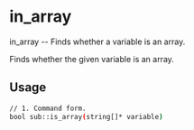 # in_array
in_array -- Finds whether a variable is an array.

Finds whether the given variable is an array.

## Usage
```sh
// 1. Command form.
bool sub::is_array(string[]* variable)
```
